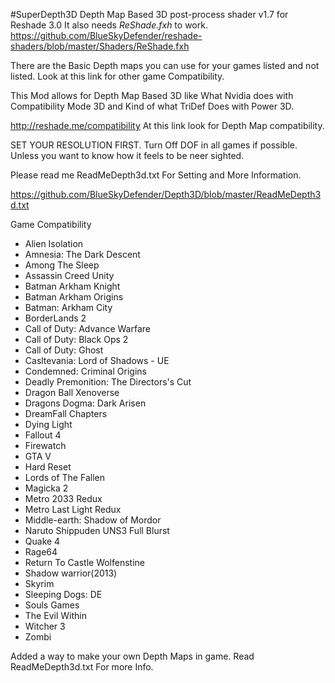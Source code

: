 #SuperDepth3D
Depth Map Based 3D post-process shader v1.7 for Reshade 3.0
It also needs *ReShade.fxh* to work.
https://github.com/BlueSkyDefender/reshade-shaders/blob/master/Shaders/ReShade.fxh

There are the Basic Depth maps you can use for your games listed and not listed. Look at this link for other game Compatibility.

This Mod allows for Depth Map Based 3D like What Nvidia does with Compatibility Mode 3D and Kind of what TriDef Does with Power 3D. 

http://reshade.me/compatibility
At this link look for Depth Map compatibility.

SET YOUR RESOLUTION FIRST. Turn Off DOF in all games if possible. Unless you want to know how it feels to be neer sighted.

Please read me ReadMeDepth3d.txt For Setting and More Information.

https://github.com/BlueSkyDefender/Depth3D/blob/master/ReadMeDepth3d.txt

Game Compatibility

* Alien Isolation
* Amnesia: The Dark Descent
* Among The Sleep
* Assassin Creed Unity
* Batman Arkham Knight
* Batman Arkham Origins
* Batman: Arkham City
* BorderLands 2
* Call of Duty: Advance Warfare
* Call of Duty: Black Ops 2
* Call of Duty: Ghost
* Casltevania: Lord of Shadows - UE
* Condemned: Criminal Origins
* Deadly Premonition: The Directors's Cut
* Dragon Ball Xenoverse
* Dragons Dogma: Dark Arisen
* DreamFall Chapters
* Dying Light
* Fallout 4
* Firewatch
* GTA V
* Hard Reset
* Lords of The Fallen
* Magicka 2
* Metro 2033 Redux
* Metro Last Light Redux
* Middle-earth: Shadow of Mordor
* Naruto Shippuden UNS3 Full Blurst
* Quake 4
* Rage64
* Return To Castle Wolfenstine
* Shadow warrior(2013)
* Skyrim
* Sleeping Dogs: DE
* Souls Games
* The Evil Within
* Witcher 3
* Zombi

Added a way to make your own Depth Maps in game. Read ReadMeDepth3d.txt For more Info.
